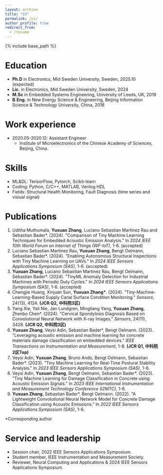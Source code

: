 ```yaml
---
layout: archive
title: "CV"
permalink: /cv/
author_profile: true
redirect_from:
  - /resume
---
```


{% include base_path %}

Education
======
* **Ph.D** in Electronics, Mid Sweden University, Sweden, 2025.10 (expected)
* **Lic.** in Electronics, Mid Sweden University, Sweden, 2024
* **M.Sc** in Embedded Systems Engineering, University of Leeds, UK, 2019
* **B.Eng.** in New Energy Science & Engineering, Beijing Information Science & Technology University, China, 2018

Work experience
======
* 2020.05-2020.12: Assistant Engineer
  * Institute of Microelectronics of the Chinese Academy of Sciences, Beijing, China.

Skills
======
* ML&DL: TensorFlow, Pytorch, Scikit-learn
* Coding: Python, C/C++, MATLAB, Verilog HDL
* Fields: Structural Health Monitoring, Fault Diagnosis (time series and visiual signal)

Publications
======
1. Uditha Muthumala, __Yuxuan Zhang__, Luciano Sebastian Martinez Rau and Sebastian Bader*. (2024). "Comparison of Tiny Machine Learning Techniques for Embedded Acoustic Emission Analysis." In _2024 IEEE 10th World Forum on Internet of Things (WF-IoT)_, 1-6. (accepted)
2. Luciano Sebastian Martinez Rau, __Yuxuan Zhang__, Bengt Oelmann, Sebastian Bader*. (2024). "Enabling Autonomous Structural Inspections with Tiny Machine Learning on UAVs." In _2024 IEEE Sensors Applications Symposium (SAS)_, 1-6. (accepted)
3. __Yuxuan Zhang__, Luciano Sebastian Martinez Rau, Bengt Oelmann, Sebastian Bader*. (2024). "TinyML Anomaly Detection for Industrial Machines with Periodic Duty Cycles." In _2024 IEEE Sensors Applications Symposium (SAS)_, 1-6. (accepted)
4. Chengjie Huang, Xinjuan Sun, __Yuxuan Zhang*__. (2024). "Tiny-Machine-Learning-Based Supply Canal Surface Condition Monitoring." _Sensors_, 24(13), 4124. __(JCR Q2, 中科院3区)__
5. Yang Xie, Yali Nie, Jan Lundgren, Mingliang Yang, __Yuxuan Zhang__, Zhenbo Chen*. (2024). "Cervical Spondylosis Diagnosis Based on Convolutional Neural Network with X-ray Images." _Sensors_, 24(11), 3428. __(JCR Q2, 中科院3区)__
6. __Yuxuan Zhang__, Veysi Adin, Sebastian Bader*, Bengt Oelmann. (2023). "Leveraging acoustic emission and machine learning for concrete materials damage classification on embedded devices." _IEEE Transactions on Instrumentation and Measurement_, 1-8. __(JCR Q1, 中科院2区Top)__
7. Veysi Adin, __Yuxuan Zhang__, Bruno Ando, Bengt Oelmann, Sebastian Bader*. (2023). "Tiny Machine Learning for Real-Time Postural Stability Analysis." In _2023 IEEE Sensors Applications Symposium (SAS)_, 1-6.
8. Veysi Adin, __Yuxuan Zhang__, Bengt Oelmann, Sebastian Bader*. (2023). "Tiny Machine Learning for Damage Classification in Concrete using Acoustic Emission Signals." In _2023 IEEE International Instrumentation and Measurement Technology Conference (I2MTC)_, 1-6.
9. __Yuxuan Zhang__, Sebastian Bader*, Bengt Oelmann. (2022). "A Lightweight Convolutional Neural Network Model for Concrete Damage Classification using Acoustic Emissions." In _2022 IEEE Sensors Applications Symposium (SAS)_, 1-6.
  
*Corresponding author

Service and leadership
======
* Session chair, 2022 IEEE Sensors Applications Symposium.
* Student member, IEEE Instrumentation and Measurement Society.
* Reviewer, Neural Computing and Applications & 2024 IEEE Sensors Applications Symposium.
